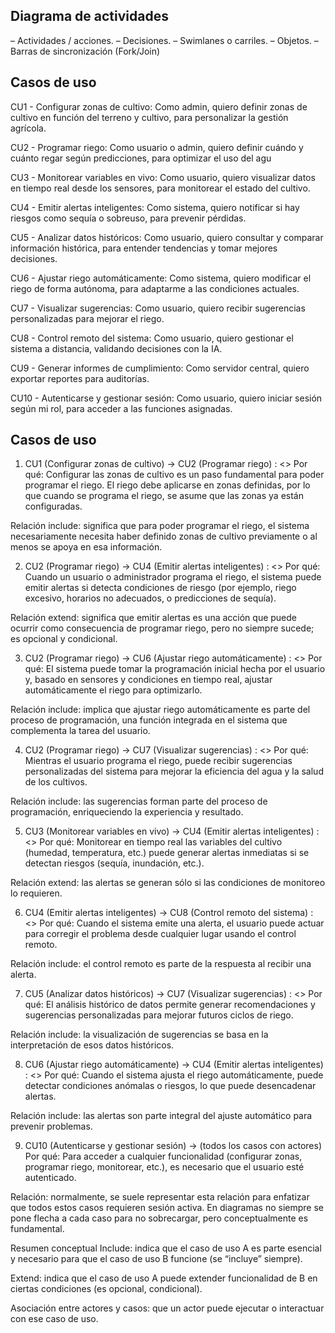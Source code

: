 ## Diagrama de actividades

– Actividades / acciones.
– Decisiones.
– Swimlanes o carriles.
– Objetos.
– Barras de sincronización (Fork/Join)

## Casos de uso
CU1 - Configurar zonas de cultivo:
Como admin, quiero definir zonas de cultivo en función del terreno y cultivo,
para personalizar la gestión agrícola.

CU2 - Programar riego:
Como usuario o admin, quiero definir cuándo y cuánto regar según predicciones, para optimizar el uso del agu

CU3 - Monitorear variables en vivo:
Como usuario, quiero visualizar datos en tiempo real desde los sensores, para monitorear el estado del cultivo.

CU4 - Emitir alertas inteligentes:
Como sistema, quiero notificar si hay riesgos como sequía o sobreuso, para prevenir pérdidas.

CU5 - Analizar datos históricos:
Como usuario, quiero consultar y comparar información histórica, para entender tendencias y tomar mejores decisiones.

CU6 - Ajustar riego automáticamente:
Como sistema, quiero modificar el riego de forma autónoma, para adaptarme a las condiciones actuales.

CU7 - Visualizar sugerencias:
Como usuario, quiero recibir sugerencias personalizadas para mejorar el riego.

CU8 - Control remoto del sistema:
Como usuario, quiero gestionar el sistema a distancia, validando decisiones con la IA.

CU9 - Generar informes de cumplimiento:
Como servidor central, quiero exportar reportes para auditorías.

CU10 - Autenticarse y gestionar sesión:
Como usuario, quiero iniciar sesión según mi rol, para acceder a las funciones asignadas.

## Casos de uso

1. CU1 (Configurar zonas de cultivo) → CU2 (Programar riego) : <<include>>
Por qué:
Configurar las zonas de cultivo es un paso fundamental para poder programar el riego. El riego debe aplicarse en zonas definidas, por lo que cuando se programa el riego, se asume que las zonas ya están configuradas.

Relación include: significa que para poder programar el riego, el sistema necesariamente necesita haber definido zonas de cultivo previamente o al menos se apoya en esa información.

2. CU2 (Programar riego) → CU4 (Emitir alertas inteligentes) : <<extend>>
Por qué:
Cuando un usuario o administrador programa el riego, el sistema puede emitir alertas si detecta condiciones de riesgo (por ejemplo, riego excesivo, horarios no adecuados, o predicciones de sequía).

Relación extend: significa que emitir alertas es una acción que puede ocurrir como consecuencia de programar riego, pero no siempre sucede; es opcional y condicional.

3. CU2 (Programar riego) → CU6 (Ajustar riego automáticamente) : <<include>>
Por qué:
El sistema puede tomar la programación inicial hecha por el usuario y, basado en sensores y condiciones en tiempo real, ajustar automáticamente el riego para optimizarlo.

Relación include: implica que ajustar riego automáticamente es parte del proceso de programación, una función integrada en el sistema que complementa la tarea del usuario.

4. CU2 (Programar riego) → CU7 (Visualizar sugerencias) : <<include>>
Por qué:
Mientras el usuario programa el riego, puede recibir sugerencias personalizadas del sistema para mejorar la eficiencia del agua y la salud de los cultivos.

Relación include: las sugerencias forman parte del proceso de programación, enriqueciendo la experiencia y resultado.

5. CU3 (Monitorear variables en vivo) → CU4 (Emitir alertas inteligentes) : <<extend>>
Por qué:
Monitorear en tiempo real las variables del cultivo (humedad, temperatura, etc.) puede generar alertas inmediatas si se detectan riesgos (sequía, inundación, etc.).

Relación extend: las alertas se generan sólo si las condiciones de monitoreo lo requieren.

6. CU4 (Emitir alertas inteligentes) → CU8 (Control remoto del sistema) : <<include>>
Por qué:
Cuando el sistema emite una alerta, el usuario puede actuar para corregir el problema desde cualquier lugar usando el control remoto.

Relación include: el control remoto es parte de la respuesta al recibir una alerta.

7. CU5 (Analizar datos históricos) → CU7 (Visualizar sugerencias) : <<include>>
Por qué:
El análisis histórico de datos permite generar recomendaciones y sugerencias personalizadas para mejorar futuros ciclos de riego.

Relación include: la visualización de sugerencias se basa en la interpretación de esos datos históricos.

8. CU6 (Ajustar riego automáticamente) → CU4 (Emitir alertas inteligentes) : <<include>>
Por qué:
Cuando el sistema ajusta el riego automáticamente, puede detectar condiciones anómalas o riesgos, lo que puede desencadenar alertas.

Relación include: las alertas son parte integral del ajuste automático para prevenir problemas.

9. CU10 (Autenticarse y gestionar sesión) → (todos los casos con actores)
Por qué:
Para acceder a cualquier funcionalidad (configurar zonas, programar riego, monitorear, etc.), es necesario que el usuario esté autenticado.

Relación: normalmente, se suele representar esta relación para enfatizar que todos estos casos requieren sesión activa. En diagramas no siempre se pone flecha a cada caso para no sobrecargar, pero conceptualmente es fundamental.

Resumen conceptual
Include: indica que el caso de uso A es parte esencial y necesario para que el caso de uso B funcione (se “incluye” siempre).

Extend: indica que el caso de uso A puede extender funcionalidad de B en ciertas condiciones (es opcional, condicional).

Asociación entre actores y casos: que un actor puede ejecutar o interactuar con ese caso de uso.